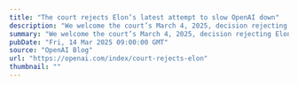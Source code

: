 ```yaml
---
title: "The court rejects Elon’s latest attempt to slow OpenAI down"
description: "We welcome the court’s March 4, 2025, decision rejecting Elon Musk’s latest attempt to slow down OpenAI for his personal benefit."
summary: "We welcome the court’s March 4, 2025, decision rejecting Elon Musk’s latest attempt to slow down OpenAI for his personal benefit."
pubDate: "Fri, 14 Mar 2025 09:00:00 GMT"
source: "OpenAI Blog"
url: "https://openai.com/index/court-rejects-elon"
thumbnail: ""
---
```



